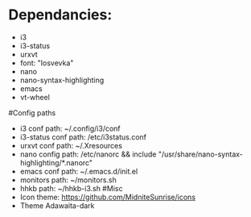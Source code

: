 # Dependancies:
- i3
- i3-status
- urxvt
- font: "Iosvevka"
- nano
- nano-syntax-highlighting 
- emacs
- vt-wheel

#Config paths
- i3 conf 		    path: ~/.config/i3/conf
- i3-status conf    path: /etc/i3status.conf
- urxvt conf 		path: ~/.Xresources
- nano config 		path: /etc/nanorc && include "/usr/share/nano-syntax-highlighting/*.nanorc"
- emacs conf        path: ~/.emacs.d/init.el
- monitors          path: ~/monitors.sh
- hhkb              path: ~/hhkb-i3.sh
#Misc
- Icon theme: https://github.com/MidniteSunrise/icons
- Theme Adawaita-dark
